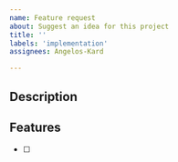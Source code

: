 ```yaml
---
name: Feature request
about: Suggest an idea for this project
title: ''
labels: 'implementation'
assignees: Angelos-Kard

---
```


## Description


## Features
- [ ] 
